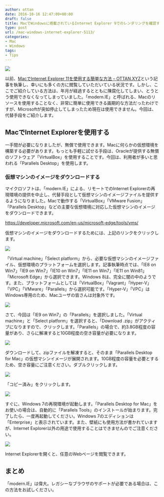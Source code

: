 ```yaml
---
author: ottan
date: 2016-10-16 12:47:09+00:00
draft: false
title: MacでWindowsに搭載されているInternet Explorer 9でのレンダリングを確認する方法
type: post
url: /mac-windows-internet-explorer-5113/
categories:
- Mac
- Windows
tags:
- Tips
---
```


![](/uploads/2016/10/161016-580373be2faca.jpg)






以前、[MacでInternet Explorer 11を使用する簡単な方法 – OTTAN.XYZ](/how-to-use-ie-mac-6812/)という記事を執筆し、幸いにも多くの方に閲覧していただいている状況です。しかし、ここでご紹介している方法は、年月が経過するとともに陳腐化してしまい、とうとう使用できなくなってしまっていました。「modern.IE」と呼ばれる、Macのリソースを使用することなく、非常に簡単に使用できる画期的な方法だったわけですが、Microsoftが突如停止してしまったため現在は使用できません。今回は、代替手段をご紹介します。





## MacでInternet Explorerを使用する





一手間が必要になりましたが、無償で使用できます。Macに何らかの仮想環境を構築する必要があります。もっとも手軽に試せる手段は、Oracleが提供する無償のソフトウェア「VirtualBox」を使用することです。今回は、利用者が多いと思われる「Parallels Desktop」を使用します。





### 仮想マシンのイメージをダウンロードする





マイクロソフトは、「modern.IE」による、リモートでのInternet Explorerの再現環境の提供を中止し、代替手段として仮想マシンのイメージファイルを提供するようになりました。Macで動作する「VirtualBox」「VMware Fusion」「Parallels Desktop」などの主要な仮想環境に対応した仮想マシンのイメージをダウンロードできます。



https://developer.microsoft.com/en-us/microsoft-edge/tools/vms/



仮想マシンのイメージをダウンロードするためには、上記のリンクをクリックします。





![](/uploads/2016/10/161016-5803735b93776.png)






「Virtual machine」「Select platform」から、必要な仮想マシンのイメージファイル、仮想環境のプラットフォームを選択します。記事執筆時点では、「IE8 on Win7」「IE9 on Win7」「IE10 on Win7」「IE11 on Win7」「IE11 on Win81」「Microsoft Edge」から選択できます。Windows 8は、完全に闇の中のようです。また、プラットフォームとしては「VirtualBox」「Vagrant」「Hyper-V」「VPC」「VMware」「Parallels」から選択可能です。「Hyper-V」「VPC」はWindows専用のため、Macユーザの皆さんは対象外です。





![](/uploads/2016/10/161016-580373654a032.png)






さて、今回は「IE9 on Win7」の「Parallels」を選択しました。「Virtual machine」と「Select platform」を選択すると、「Download .zip」がアクティブになりますので、クリックします。「Parallels」の場合で、約3.8GB程度の容量があり、さらに解凍すると10GB程度の空き容量が必要になります。





![](/uploads/2016/10/161016-5803736b2856d.png)






ダウンロードして、zipファイルを解凍すると、そのまま「Parallels Desktop for Mac」の仮想マシンイメージが展開されます。10GB程度の容量を必要とするため、空き容量にご注意ください。ダブルクリックします。





![](/uploads/2016/10/161016-5803736fcedaf.png)






「コピー済み」をクリックします。





![](/uploads/2016/10/161016-5803737707a8c.png)






すぐに、Windows 7の再現環境が起動します。「Parallels Desktop for Mac」をお使いの場合は、自動的に「Parallels Tools」のインストールが始まります。完了したら、一度再起動してください。Windows 7のエディションは「Enterprise」と表示されています。また、壁紙にも使用方法が書かれていますが、Internet Explorer以外の用途で使用することはできませんのでご注意ください。





![](/uploads/2016/10/161016-5803737f6763a.png)






Internet Explorerを開くと、任意のWebページを閲覧できます。





## まとめ





「modern.IE」は偉大。レガシーなブラウザのサポートが必要である場合は、この方法をお試しください。
